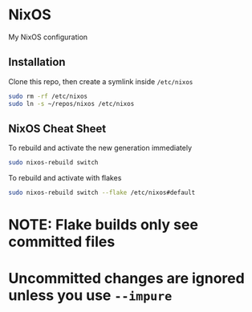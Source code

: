 # NixOS

My NixOS configuration

## Installation

Clone this repo, then create a symlink inside `/etc/nixos`

```sh
sudo rm -rf /etc/nixos
sudo ln -s ~/repos/nixos /etc/nixos
```

## NixOS Cheat Sheet

To rebuild and activate the new generation immediately

```sh
sudo nixos-rebuild switch
```

To rebuild and activate with flakes

```sh
sudo nixos-rebuild switch --flake /etc/nixos#default
``` 

# NOTE: Flake builds only see committed files
# Uncommitted changes are ignored unless you use `--impure`

